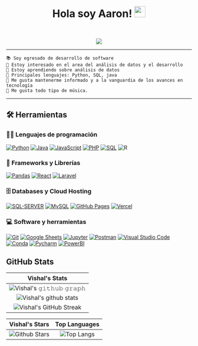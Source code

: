 <h1 align="center">
Hola soy Aaron!
 <!--<img src="https://komarev.com/ghpvc/?username=I-am-vishalmaurya&label=Profile%20Views&color=0e75b6&style=flat" align='right' alt="vishalmaurya" />-->
  <img alt='no se ve'src="https://media.giphy.com/media/hvRJCLFzcasrR4ia7z/giphy.gif" width="30"></h1>
<br/>

<!-- Typing SVG by DenverCoder1 - https://github.com/DenverCoder1/readme-typing-svg -->
<p align="center">
  <a href="https://github.com/DenverCoder1/readme-typing-svg"><img src="https://readme-typing-svg.herokuapp.com?lines=Estudiante+Data+Analyst;Estudiante+Developer&center=true&width=380&height=45"></a>
</p>


<hr>

```
📚 Soy egresado de desarrollo de software
📝 Estoy interesado en el area del análisis de datos y el desarrollo 
🌱 Estoy aprendiendo sobre análisis de datos
🌟 Principales lenguajes: Python, SQL, java
🚩 Me gusta mantenerme informado y a la vanguardia de los avances en tecnología
🎵 Me gusta todo tipo de música. 
```
<hr>


## 🛠️ Herramientas

### 👨‍💻 Lenguajes de programación

<p>
    <a href="https://github.com/search?q=user%3ADenverCoder1+is%3Arepo+language%3Apython"><img alt="Python" src="https://img.shields.io/badge/-Python-05122A?style=flat&logo=python"></a>  
    <a href="https://github.com/search?q=user%3ADenverCoder1+is%3Arepo+language%3Ajava"><img alt="Java" src="https://img.shields.io/badge/Java-BE3939.svg?logo=java&logoColor=#FA6831"></a>
    <a href="https://github.com/search?q=user%3ADenverCoder1+is%3Arepo+language%3Ajavascript"><img alt="JavaScript" src="https://img.shields.io/badge/-JavaScript-05122A?style=flat&logo=javascript"></a>
    <a href="https://github.com/search?q=user%3ADenverCoder1+is%3Arepo+language%3Aphp"><img alt="PHP" src="https://img.shields.io/badge/PHP-05122A.svg?logo=php&logoColor=#777BB4"></a>
    <a href="https://github.com/search?q=user%3ADenverCoder1+is%3Arepo+language%3Asql"><img alt="SQL" src="https://img.shields.io/badge/SQL%20-05122A.svg?logo=amazon-dynamodb&logoColor=%23025E8C"></a>
    <img alt="R" src="https://img.shields.io/badge/R-05122A?style=flat&logo=r&logoColor=blue&color=05122A">  
    
    

    

### 🧰 Frameworks y Librerías

<p>
    <a href="#"><img alt="Pandas" src="https://img.shields.io/badge/Pandas%20-%23150458.svg?logo=pandas&logoColor=white"></a>
    <a href="#"><img alt="React" src="https://img.shields.io/badge/-React-05122A?style=flat&logo=react&logoColor=61DAFB"></a>
    <a href="#"><img alt="Laravel" src="https://img.shields.io/badge/Laravel-D22128?style=flat&logo=laravel&logoColor=white"></a>
    
    

</p>

### 🗄️ Databases y Cloud Hosting

<p>
    <a href="https://github.com/search?q=user%3ADenverCoder1+is%3Arepo+language%3Apython"><img alt="SQL-SERVER" src="https://img.shields.io/badge/-SQL SERVER-05122A?style=flat&logo=Microsoft%20SQL%20Server&logoColor=CC2927"></a>
    <a href="https://github.com/search?q=user%3ADenverCoder1+is%3Arepo+language%3Apython"><img alt="MySQL" src="https://img.shields.io/badge/-MySQL-05122A?style=flat&logo=MySQL&logoColor=4479A1"></a>
    <a href="#"><img alt="GitHub Pages" src="https://img.shields.io/badge/GitHub%20Pages-05122A.svg?logo=github&logoColor=white"></a>
    <a href="#"><img alt="Vercel" src="https://img.shields.io/badge/Vercel-05122A.svg?logo=vercel&logoColor=000000"></a>

</p>

### 💻 Software y herramientas

<p>
    <a href="#"><img alt="Git" src="https://img.shields.io/badge/Git%20-%23F05033.svg?logo=git&logoColor=white"></a>
    <a href="#"><img alt="Google Sheets" src="https://img.shields.io/badge/Google%20Sheets%20-%2334A853.svg?logo=google%20sheets&logoColor=white"></a>
    <a href="#"><img alt="Jupyter" src="https://img.shields.io/badge/Jupyter%20-%23F37626.svg?logo=Jupyter&logoColor=white"></a>
    <a href="#"><img alt="Postman" src="https://img.shields.io/badge/Postman-FF6C37?logo=postman&logoColor=white"></a>
    <a href="#"><img alt="Visual Studio Code" src="https://img.shields.io/badge/Visual%20Studio%20Code-0078d7.svg?logo=visual-studio-code&logoColor=white"></a>
    <a href="#"><img alt="Conda" src="https://img.shields.io/badge/conda-342B029.svg?&logo=anaconda&logoColor=white"></a>
    <a href="#"><img alt="Pycharm" src="https://img.shields.io/badge/pycharm-143?&logo=pycharm&logoColor=black&color=black&labelColor=green"></a>
    <a href="#"><img alt="PowerBI" src="https://img.shields.io/badge/PowerBI-F2C811?&logo=Power%20BI&logoColor=white"></a>
    
  
</p>




## GitHub Stats


|                                                                     Vishal's Stats                                                                     |
|:------------------------------------------------------------------------------------------------------------------------------------------------------:|
| ![Vishal's 𝚐𝚒𝚝𝚑𝚞𝚋 𝚐𝚛𝚊𝚙𝚑](https://activity-graph.herokuapp.com/graph?username=AaronSeb&theme=react-dark&hide_border=true&area=true) |
| ![Vishal's github stats](https://github-readme-stats.vercel.app/api?username=AaronSeb&show_icons=true&theme=algolia)              | 
| ![Vishal's GitHub Streak](https://github-readme-streak-stats.herokuapp.com/?user=AaronSeb&theme=algolia)                    | 
    

|                                                                                                      Vishal's Stars                                                                                                       |                                                           Top Languages                                                           |      
|:-------------------------------------------------------------------------------------------------------------------------------------------------------------------------------------------------------------------------:|:---------------------------------------------------------------------------------------------------------------------------------:|
| ![Github Stars](https://github-readme-stats.vercel.app/api?username=AaronSeb&show_icons=true&locale=en&count_private=true&hide_rank=true&custom_title=My%20GitHub%20Stats&disable_animations=true&theme=algolia) | ![Top Langs](https://github-readme-stats.vercel.app/api/top-langs/?username=AaronSeb&langs_count=8&theme=algolia&layout=compact) |



<!--
<table style="border: none">
  <tr>
  <td width="50%" valign="top">

## Let's Work on Your Project Together!

If you have any questions about front-end web development, feel free to <a href="mailto:vishalmaurya3112@gmail.com">contact me through email</a> me.

You can hire me as a freelancer on <a href="https://www.fiverr.com/share/QDr4mw">Fiverr</a> or <a href="https://www.linkedin.com/in/vishalmaurya/">LinkedIn</a> to deploy your machine learning project on web.

  </td>
  <td width="50%" valign="top">

## It's not perfect, isn't it?

**<img alt="Feedback" src="https://img.shields.io/badge/Ask%20me-anything-1abc9c.svg">**

“I think it’s very important to have a feedback loop, where you’re constantly thinking about what you’ve done and how you could be doing it better.”
– Elon Musk

  </td>
  </tr>
</table>

------
Credits: [I-am-vishalmaurya](https://github.com/AaronSeb)
Last Edited On: 18/04/2022
-->
